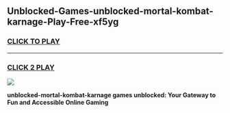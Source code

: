 
## Unblocked-Games-unblocked-mortal-kombat-karnage-Play-Free-xf5yg
<h3>
<a href="https://premium76.site?title=unblocked-mortal-kombat-karnage&ref=10A">CLICK TO PLAY</a></h3>
<hr>

<h3>
<a href="https://premium76.site?title=unblocked-mortal-kombat-karnage&ref=10A">CLICK 2 PLAY</a>
  
</h3>

<a href="https://premium76.site?title=unblocked-mortal-kombat-karnage&ref=10A"><img src="https://clearcache.store/games.png"></a>


**unblocked-mortal-kombat-karnage games unblocked: Your Gateway to Fun and Accessible Online Gaming**

